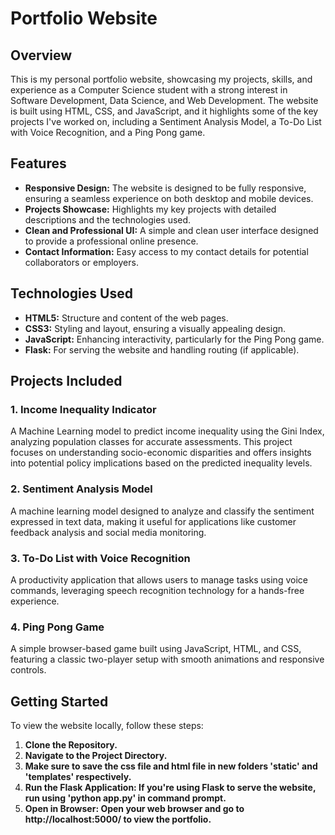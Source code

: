 # Portfolio Website

## Overview

This is my personal portfolio website, showcasing my projects, skills, and experience as a Computer Science student with a strong interest in Software Development, Data Science, and Web Development. The website is built using HTML, CSS, and JavaScript, and it highlights some of the key projects I've worked on, including a Sentiment Analysis Model, a To-Do List with Voice Recognition, and a Ping Pong game.

## Features

- **Responsive Design:** The website is designed to be fully responsive, ensuring a seamless experience on both desktop and mobile devices.
- **Projects Showcase:** Highlights my key projects with detailed descriptions and the technologies used.
- **Clean and Professional UI:** A simple and clean user interface designed to provide a professional online presence.
- **Contact Information:** Easy access to my contact details for potential collaborators or employers.

## Technologies Used

- **HTML5:** Structure and content of the web pages.
- **CSS3:** Styling and layout, ensuring a visually appealing design.
- **JavaScript:** Enhancing interactivity, particularly for the Ping Pong game.
- **Flask:** For serving the website and handling routing (if applicable).

## Projects Included

### 1. Income Inequality Indicator
A Machine Learning model to predict income inequality using the Gini Index, analyzing population classes for accurate assessments. This project focuses on understanding socio-economic disparities and offers insights into potential policy implications based on the predicted inequality levels.

### 2. Sentiment Analysis Model
A machine learning model designed to analyze and classify the sentiment expressed in text data, making it useful for applications like customer feedback analysis and social media monitoring.

### 3. To-Do List with Voice Recognition
A productivity application that allows users to manage tasks using voice commands, leveraging speech recognition technology for a hands-free experience.

### 4. Ping Pong Game
A simple browser-based game built using JavaScript, HTML, and CSS, featuring a classic two-player setup with smooth animations and responsive controls.

## Getting Started

To view the website locally, follow these steps:

1. **Clone the Repository.**
2. **Navigate to the Project Directory.**
3. **Make sure to save the css file and html file in new folders 'static' and 'templates' respectively.**
4. **Run the Flask Application: If you're using Flask to serve the website, run using 'python app.py' in command prompt.**
5. **Open in Browser: Open your web browser and go to http://localhost:5000/ to view the portfolio.**

